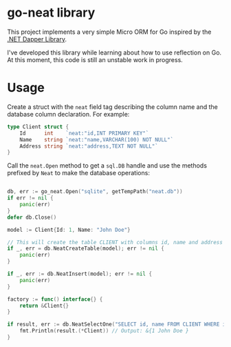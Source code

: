 # go-neat library

This project implements a very simple Micro ORM for Go inspired by the [.NET Dapper Library](https://github.com/DapperLib/Dapper).

I've developed this library while learning about how to use reflection on Go. At this moment, this code is still an unstable work in progress. 

# Usage

Create a struct with the `neat` field tag describing the column name and the database column declaration. For example:

```go
type Client struct {
    Id      int    `neat:"id,INT PRIMARY KEY"`
    Name    string `neat:"name,VARCHAR(100) NOT NULL"`
    Address string `neat:"address,TEXT NOT NULL"`
}
```

Call the `neat.Open` method to get a `sql.DB` handle and use the methods prefixed by `Neat` to make the database operations:

```go

db, err := go_neat.Open("sqlite", getTempPath("neat.db"))
if err != nil {
    panic(err)
}
defer db.Close()

model := Client{Id: 1, Name: "John Doe"}

// This will create the table CLIENT with columns id, name and address
if _, err = db.NeatCreateTable(model); err != nil {
    panic(err)
}

if _, err := db.NeatInsert(model); err != nil {
    panic(err)
}

factory := func() interface{} {
    return &Client{}
}

if result, err := db.NeatSelectOne("SELECT id, name FROM CLIENT WHERE id=?", factory, 1); err == nil {
    fmt.Println(result.(*Client)) // Output: &{1 John Doe }
}
```